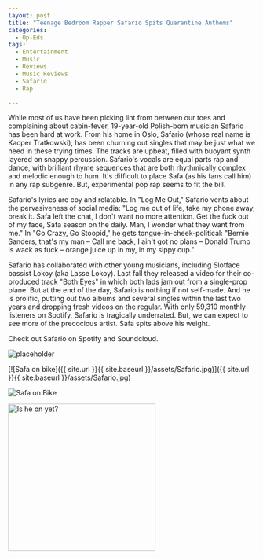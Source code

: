 ```yaml
---
layout: post
title: "Teenage Bedroom Rapper Safario Spits Quarantine Anthems"
categories:
  - Op-Eds
tags:
  - Entertainment
  - Music
  - Reviews
  - Music Reviews
  - Safario
  - Rap

---
```


While most of us have been picking lint from between our toes and complaining about cabin-fever, 19-year-old Polish-born musician Safario has been hard at work. From his home in Oslo, Safario (whose real name is Kacper Tratkowski), has been churning out singles that may be just what we need in these trying times. The tracks are upbeat, filled with buoyant synth layered on snappy percussion. Safario's vocals are equal parts rap and dance, with brilliant rhyme sequences that are both rhythmically complex and melodic enough to hum. It's difficult to place Safa (as his fans call him) in any rap subgenre. But, experimental pop rap seems to fit the bill.

Safario's lyrics are coy and relatable. In "Log Me Out," Safario vents about the pervasiveness of social media: "Log me out of life, take my phone away, break it. Safa left the chat, I don't want no more attention. Get the fuck out of my face, Safa season on the daily. Man, I wonder what they want from me." In "Go Crazy, Go Stoopid," he gets tongue-in-cheek-political: "Bernie Sanders, that's my man – Call me back, I ain't got no plans – Donald Trump is wack as fuck – orange juice up in my, in my sippy cup."

Safario has collaborated with other young musicians, including Slotface bassist Lokoy (aka Lasse Lokoy). Last fall they released a video for their co-produced track "Both Eyes" in which both lads jam out from a single-prop plane. But at the end of the day, Safario is nothing if not self-made. And he is prolific, putting out two albums and several singles within the last two years and dropping fresh videos on the regular. With only 59,310 monthly listeners on Spotify, Safario is tragically underrated. But, we can expect to see more of the precocious artist. Safa spits above his weight.

Check out Safario on Spotify and Soundcloud.

![placeholder](https://www.google.com/url?sa=i&url=https%3A%2F%2Fwww.visitoslo.com%2Fen%2Fproduct%2F%3Ftlp%3D5388673&psig=AOvVaw31-auQokgmQAyCnducPVQj&ust=1618616456038000&source=images&cd=vfe&ved=0CAIQjRxqFwoTCICd0qu2gfACFQAAAAAdAAAAABAD/800x400 "Large example image")

[![Safa on bike]({{ site.url }}{{ site.baseurl }}/assets/Safario.jpg)]({{ site.url }}{{ site.baseurl }}/assets/Safario.jpg)

![Safa on Bike](/assets/Safario.jpg?raw=true)

<img alt="Is he on yet?" src="/assets/Safario.jpg?raw=true" width="300px" />

